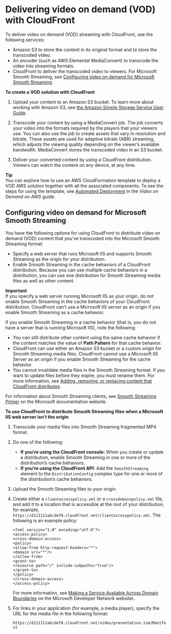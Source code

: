 # Delivering video on demand \(VOD\) with CloudFront<a name="on-demand-video"></a>

To deliver video on demand \(VOD\) streaming with CloudFront, use the following services:
+ Amazon S3 to store the content in its original format and to store the transcoded video\.
+ An encoder \(such as AWS Elemental MediaConvert\) to transcode the video into streaming formats\.
+ CloudFront to deliver the transcoded video to viewers\. For Microsoft Smooth Streaming, see [Configuring video on demand for Microsoft Smooth Streaming](#on-demand-streaming-smooth)\.

**To create a VOD solution with CloudFront**

1. Upload your content to an Amazon S3 bucket\. To learn more about working with Amazon S3, see [the Amazon Simple Storage Service User Guide](https://docs.aws.amazon.com/AmazonS3/latest/dev/)\.

1. Transcode your content by using a MediaConvert job\. The job converts your video into the formats required by the players that your viewers use\. You can also use the job to create assets that vary in resolution and bitrate\. These assets are used for adaptive bitrate \(ABR\) streaming, which adjusts the viewing quality depending on the viewer’s available bandwidth\. MediaConvert stores the transcoded video in an S3 bucket\.

1. Deliver your converted content by using a CloudFront distribution\. Viewers can watch the content on any device, at any time\. 

**Tip**  
You can explore how to use an AWS CloudFormation template to deploy a VOD AWS solution together with all the associated components\. To see the steps for using the template, see [Automated Deployment](https://docs.aws.amazon.com/solutions/latest/video-on-demand/deployment.html) in the *Video on Demand on AWS* guide\.

## Configuring video on demand for Microsoft Smooth Streaming<a name="on-demand-streaming-smooth"></a>

You have the following options for using CloudFront to distribute video on demand \(VOD\) content that you’ve transcoded into the Microsoft Smooth Streaming format:
+ Specify a web server that runs Microsoft IIS and supports Smooth Streaming as the origin for your distribution\.
+ Enable Smooth Streaming in the cache behaviors of a CloudFront distribution\. Because you can use multiple cache behaviors in a distribution, you can use one distribution for Smooth Streaming media files as well as other content\. 

**Important**  
If you specify a web server running Microsoft IIS as your origin, do *not* enable Smooth Streaming in the cache behaviors of your CloudFront distribution\. CloudFront can’t use a Microsoft IIS server as an origin if you enable Smooth Streaming as a cache behavior\.

If you enable Smooth Streaming in a cache behavior \(that is, you do not have a server that is running Microsoft IIS\), note the following:
+ You can still distribute other content using the same cache behavior if the content matches the value of **Path Pattern** for that cache behavior\.
+ CloudFront can use either an Amazon S3 bucket or a custom origin for Smooth Streaming media files\. CloudFront cannot use a Microsoft IIS Server as an origin if you enable Smooth Streaming for the cache behavior\. 
+ You cannot invalidate media files in the Smooth Streaming format\. If you want to update files before they expire, you must rename them\. For more information, see [Adding, removing, or replacing content that CloudFront distributes](AddRemoveReplaceObjects.md)\.

For information about Smooth Streaming clients, see [Smooth Streaming Primer](https://docs.microsoft.com/en-us/iis/media/smooth-streaming/smooth-streaming-primer) on the Microsoft documentation website\.

**To use CloudFront to distribute Smooth Streaming files when a Microsoft IIS web server isn’t the origin**

1. Transcode your media files into Smooth Streaming fragmented MP4 format\.

1. Do one of the following:
   + **If you’re using the CloudFront console:** When you create or update a distribution, enable Smooth Streaming in one or more of the distribution’s cache behaviors\.
   + **If you’re using the CloudFront API:** Add the `SmoothStreaming` element to the `DistributionConfig` complex type for one or more of the distribution’s cache behaviors\.

1. Upload the Smooth Streaming files to your origin\.

1. Create either a `clientaccesspolicy.xml` or a `crossdomainpolicy.xml` file, and add it to a location that is accessible at the root of your distribution, for example, `https://d111111abcdef8.cloudfront.net/clientaccesspolicy.xml`\. The following is an example policy:

   ```
   <?xml version="1.0" encoding="utf-8"?>
   <access-policy>
   <cross-domain-access>
   <policy>
   <allow-from http-request-headers="*">
   <domain uri="*"/>
   </allow-from>
   <grant-to>
   <resource path="/" include-subpaths="true"/>
   </grant-to>
   </policy>
   </cross-domain-access>
   </access-policy>
   ```

   For more information, see [Making a Service Available Across Domain Boundaries](https://docs.microsoft.com/en-us/previous-versions/windows/silverlight/dotnet-windows-silverlight/cc197955(v=vs.95)) on the Microsoft Developer Network website\. 

1. For links in your application \(for example, a media player\), specify the URL for the media file in the following format:

   `https://d111111abcdef8.cloudfront.net/video/presentation.ism/Manifest`